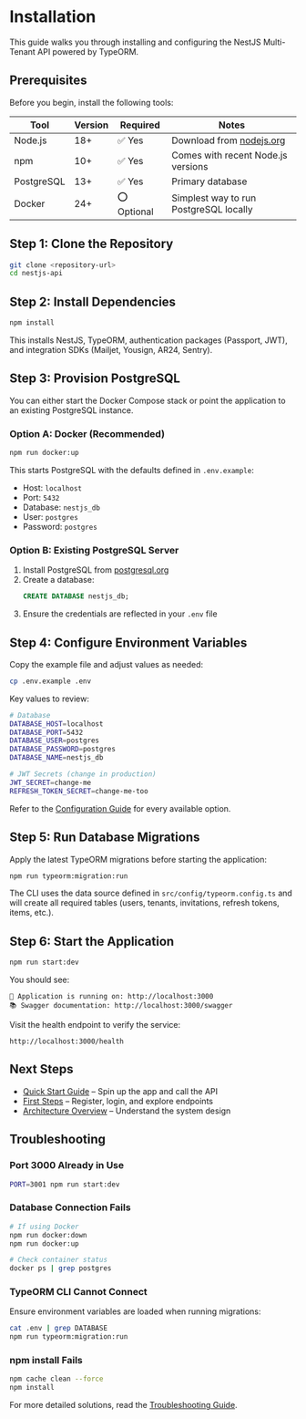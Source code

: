# Installation

This guide walks you through installing and configuring the NestJS Multi-Tenant API powered by TypeORM.

## Prerequisites

Before you begin, install the following tools:

| Tool | Version | Required | Notes |
|------|---------|----------|-------|
| Node.js | 18+ | ✅ Yes | Download from [nodejs.org](https://nodejs.org) |
| npm | 10+ | ✅ Yes | Comes with recent Node.js versions |
| PostgreSQL | 13+ | ✅ Yes | Primary database |
| Docker | 24+ | ⭕ Optional | Simplest way to run PostgreSQL locally |

## Step 1: Clone the Repository

```bash
git clone <repository-url>
cd nestjs-api
```

## Step 2: Install Dependencies

```bash
npm install
```

This installs NestJS, TypeORM, authentication packages (Passport, JWT), and integration SDKs (Mailjet, Yousign, AR24, Sentry).

## Step 3: Provision PostgreSQL

You can either start the Docker Compose stack or point the application to an existing PostgreSQL instance.

### Option A: Docker (Recommended)

```bash
npm run docker:up
```

This starts PostgreSQL with the defaults defined in `.env.example`:
- Host: `localhost`
- Port: `5432`
- Database: `nestjs_db`
- User: `postgres`
- Password: `postgres`

### Option B: Existing PostgreSQL Server

1. Install PostgreSQL from [postgresql.org](https://www.postgresql.org/download/)
2. Create a database:
   ```sql
   CREATE DATABASE nestjs_db;
   ```
3. Ensure the credentials are reflected in your `.env` file

## Step 4: Configure Environment Variables

Copy the example file and adjust values as needed:

```bash
cp .env.example .env
```

Key values to review:

```bash
# Database
DATABASE_HOST=localhost
DATABASE_PORT=5432
DATABASE_USER=postgres
DATABASE_PASSWORD=postgres
DATABASE_NAME=nestjs_db

# JWT Secrets (change in production)
JWT_SECRET=change-me
REFRESH_TOKEN_SECRET=change-me-too
```

Refer to the [Configuration Guide](./configuration.md) for every available option.

## Step 5: Run Database Migrations

Apply the latest TypeORM migrations before starting the application:

```bash
npm run typeorm:migration:run
```

The CLI uses the data source defined in `src/config/typeorm.config.ts` and will create all required tables (users, tenants, invitations, refresh tokens, items, etc.).

## Step 6: Start the Application

```bash
npm run start:dev
```

You should see:

```
🚀 Application is running on: http://localhost:3000
📚 Swagger documentation: http://localhost:3000/swagger
```

Visit the health endpoint to verify the service:

```
http://localhost:3000/health
```

## Next Steps

- [Quick Start Guide](./quick-start.md) – Spin up the app and call the API
- [First Steps](./first-steps.md) – Register, login, and explore endpoints
- [Architecture Overview](../architecture/overview.md) – Understand the system design

## Troubleshooting

### Port 3000 Already in Use

```bash
PORT=3001 npm run start:dev
```

### Database Connection Fails

```bash
# If using Docker
npm run docker:down
npm run docker:up

# Check container status
docker ps | grep postgres
```

### TypeORM CLI Cannot Connect

Ensure environment variables are loaded when running migrations:

```bash
cat .env | grep DATABASE
npm run typeorm:migration:run
```

### npm install Fails

```bash
npm cache clean --force
npm install
```

For more detailed solutions, read the [Troubleshooting Guide](../troubleshooting.md).
